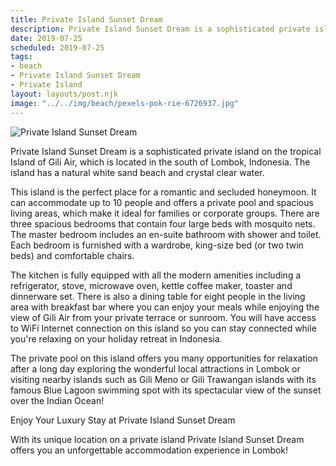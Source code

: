 ```yaml
---
title: Private Island Sunset Dream
description: Private Island Sunset Dream is a sophisticated private island...
date: 2019-07-25
scheduled: 2019-07-25
tags:
- beach
- Private Island Sunset Dream
- Private Island
layout: layouts/post.njk
image: "../../img/beach/pexels-pok-rie-6726937.jpg"
---
```


![Private Island Sunset Dream](../../img/beach/pexels-pok-rie-6726937.jpg)

Private Island Sunset Dream is a sophisticated private island on the tropical Island of Gili Air, which is located in the south of Lombok, Indonesia. The island has a natural white sand beach and crystal clear water.

This island is the perfect place for a romantic and secluded honeymoon. It can accommodate up to 10 people and offers a private pool and spacious living areas, which make it ideal for families or corporate groups. There are three spacious bedrooms that contain four large beds with mosquito nets. The master bedroom includes an en-suite bathroom with shower and toilet. Each bedroom is furnished with a wardrobe, king-size bed (or two twin beds) and comfortable chairs.

The kitchen is fully equipped with all the modern amenities including a refrigerator, stove, microwave oven, kettle coffee maker, toaster and dinnerware set. There is also a dining table for eight people in the living area with breakfast bar where you can enjoy your meals while enjoying the view of Gili Air from your private terrace or sunroom. You will have access to WiFi Internet connection on this island so you can stay connected while you're relaxing on your holiday retreat in Indonesia.

The private pool on this island offers you many opportunities for relaxation after a long day exploring the wonderful local attractions in Lombok or visiting nearby islands such as Gili Meno or Gili Trawangan islands with its famous Blue Lagoon swimming spot with its spectacular view of the sunset over the Indian Ocean!

Enjoy Your Luxury Stay at Private Island Sunset Dream

With its unique location on a private island Private Island Sunset Dream offers you an unforgettable accommodation experience in Lombok!
